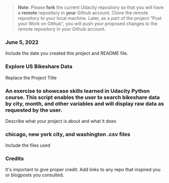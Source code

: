 >**Note**: Please **fork** the current Udacity repository so that you will have a **remote** repository in **your** Github account. Clone the remote repository to your local machine. Later, as a part of the project "Post your Work on Github", you will push your proposed changes to the remote repository in your Github account.

### June 5, 2022
Include the date you created this project and README file.

### Explore US Bikeshare Data
Replace the Project Title

### An exercise to showcase skills learned in Udacity Python course. This script enables the user to search bikeshare data by city, month, and other variables and will display raw data as requested by the user.
Describe what your project is about and what it does

### chicago, new york city, and washington .csv files
Include the files used

### Credits
It's important to give proper credit. Add links to any repo that inspired you or blogposts you consulted.

